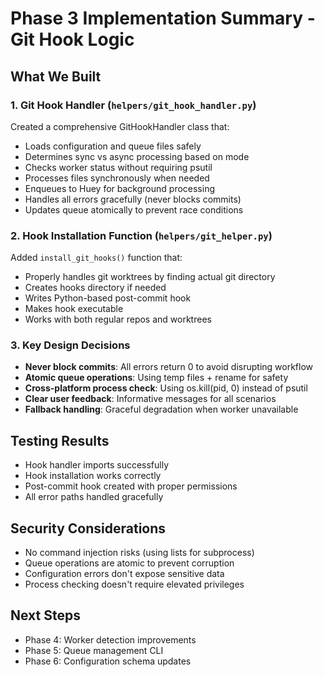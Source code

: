 # Phase 3 Implementation Summary - Git Hook Logic

## What We Built

### 1. Git Hook Handler (`helpers/git_hook_handler.py`)
Created a comprehensive GitHookHandler class that:
- Loads configuration and queue files safely
- Determines sync vs async processing based on mode
- Checks worker status without requiring psutil
- Processes files synchronously when needed
- Enqueues to Huey for background processing
- Handles all errors gracefully (never blocks commits)
- Updates queue atomically to prevent race conditions

### 2. Hook Installation Function (`helpers/git_helper.py`)
Added `install_git_hooks()` function that:
- Properly handles git worktrees by finding actual git directory
- Creates hooks directory if needed
- Writes Python-based post-commit hook
- Makes hook executable
- Works with both regular repos and worktrees

### 3. Key Design Decisions
- **Never block commits**: All errors return 0 to avoid disrupting workflow
- **Atomic queue operations**: Using temp files + rename for safety
- **Cross-platform process check**: Using os.kill(pid, 0) instead of psutil
- **Clear user feedback**: Informative messages for all scenarios
- **Fallback handling**: Graceful degradation when worker unavailable

## Testing Results
- Hook handler imports successfully
- Hook installation works correctly
- Post-commit hook created with proper permissions
- All error paths handled gracefully

## Security Considerations
- No command injection risks (using lists for subprocess)
- Queue operations are atomic to prevent corruption
- Configuration errors don't expose sensitive data
- Process checking doesn't require elevated privileges

## Next Steps
- Phase 4: Worker detection improvements
- Phase 5: Queue management CLI
- Phase 6: Configuration schema updates